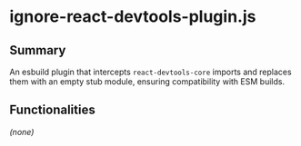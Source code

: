 # ignore-react-devtools-plugin.js

## Summary
An esbuild plugin that intercepts `react-devtools-core` imports and replaces them
with an empty stub module, ensuring compatibility with ESM builds.

## Functionalities
*(none)*